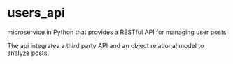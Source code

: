 # users_api
microservice in Python that provides a RESTful API for managing user posts

The api integrates a third party API and an object relational model to analyze posts.


